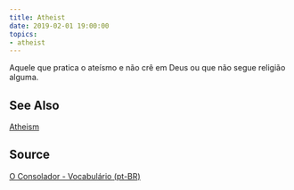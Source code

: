 ```yaml
---
title: Atheist
date: 2019-02-01 19:00:00
topics:
- atheist
---
```


Aquele que pratica o ateísmo e não crê em Deus ou que não segue religião alguma.

## See Also
[Atheism](../atheism)

## Source
[O Consolador - Vocabulário (pt-BR)](http://www.oconsolador.com.br/linkfixo/vocabulario/principal.html)

